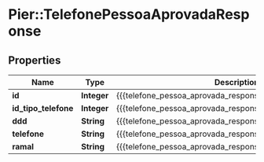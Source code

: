 # Pier::TelefonePessoaAprovadaResponse

## Properties
Name | Type | Description | Notes
------------ | ------------- | ------------- | -------------
**id** | **Integer** | {{{telefone_pessoa_aprovada_response_id_value}}} | [optional] 
**id_tipo_telefone** | **Integer** | {{{telefone_pessoa_aprovada_response_id_tipo_telefone_value}}} | [optional] 
**ddd** | **String** | {{{telefone_pessoa_aprovada_response_ddd_value}}} | [optional] 
**telefone** | **String** | {{{telefone_pessoa_aprovada_response_telefone_value}}} | [optional] 
**ramal** | **String** | {{{telefone_pessoa_aprovada_response_ramal_value}}} | [optional] 



